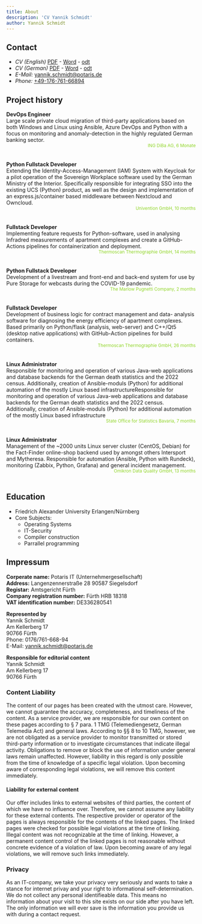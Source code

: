 ```yaml
---
title: About
description: 'CV Yannik Schmidt'
author: Yannik Schmidt
---
```

<style>.toc{ display: none } .header{ display: none !important }
sup{
    float: right;
    color: #8fd526;
    top: 0.5em;
}
p{
    text-align: unset;
}
</style>

## Contact

* _CV (English)_ [PDF](/cv/Yannik-Schmidt-minimal-DE-Linux-python-fullstack.pdf) - [Word](/cv/Yannik-Schmidt-minimal-DE-Linux-python-fullstack.docx) - [odt](/cv/Yannik-Schmidt-minimal-DE-Linux-python-fullstack.odt)
* _CV (German)_ [PDF](/cv/Yannik-Schmidt-minimal-DE-Linux-python-fullstack.pdf) - [Word](/cv/Yannik-Schmidt-minimal-DE-Linux-python-fullstack.docx) - [odt](/cv/Yannik-Schmidt-minimal-DE-Linux-python-fullstack.odt)
* _E-Mail:_ [yannik.schmidt@potaris.de](mailto:yannik.schmidt@potaris.de)
* _Phone:_ [+49-176-761-66894](tel:+4917676166894)

## Project history

**DevOps Engineer**<br>
Large scale private cloud migration of third-party applications based on
both Windows and Linux using Ansible, Azure DevOps and Python with a
focus on monitoring and anomaly-detection in the highly regulated
German banking sector.
<br><sup>ING DiBa AG, 6 Monate</sup><br><br>

**Python Fullstack Developer**<br>
Extending the Identity-Access-Management (IAM) System with Keycloak
for a pilot operation of the Sovereign Workplace software used by the
German Ministry of the Interior. Specifically responsible for integrating
SSO into the existing UCS (Python) product, as well as the design and
implementation of an express.js/container based middleware between
Nextcloud and Owncloud.
<br><sup>Univention GmbH, 10 months</sup><br><br>

**Fullstack Developer**<br>
Implementing feature requests for Python-software, used in analysing
Infradred measurements of apartment complexes and create a GitHub-
Actions pipelines for containerization and deployment.
<br><sup>Thermoscan Thermographie GmbH, 14 months</sup><br><br>

**Python Fullstack Developer**<br>
Development of a livestream and front-end and back-end system for use by Pure Storage for webcasts during the COVID-19 pandemic.
<br><sup>The Marlow Pugnetti Company, 2 months</sup><br><br>

**Fullstack Developer**<br>
Development of business logic for contract management and data-
analysis software for diagnosing the energy efficiency of apartment
complexes. Based primarily on Python/flask (analysis, web-server) and
C++/Qt5 (desktop native applications) with GitHub-Action pipelines for build containers.
<br><sup>Thermoscan Thermographie GmbH, 26 months</sup><br><br>

**Linux Administrator**<br>
Responsible for monitoring and operation of various Java-web
applications and database backends for the German death statistics and
the 2022 census. Additionally, creation of Ansible-moduls (Python) for
additional automation of the mostly Linux based infrastructureResponsible for monitoring and operation of various Java-web applications and database backends for the German death statistics and
the 2022 census. Additionally, creation of Ansible-moduls (Python) for
additional automation of the mostly Linux based infrastructure
<br><sup>State Office for Statistics Bavaria, 7 months</sup><br><br>

**Linux Administrator**<br>
Management of the ~2000 units Linux server cluster (CentOS, Debian)
for the Fact-Finder online-shop backend used by amongst others
Intersport and Mytheresa. Responsible for automation (Ansible, Python
with Rundeck), monitoring (Zabbix, Python, Grafana) and general
incident management.
<br><sup>Omikron Data Quality GmbH, 13 months</sup><br><br>

## Education

* Friedrich Alexander University Erlangen/Nürnberg
* Core Subjects:
    * Operating Systems
    * IT-Security
    * Compiler construction
    * Parrallel programming

## Impressum

**Corperate name:** Potaris IT (Unternehmergesellschaft)<br>
**Address:** Langenzennerstraße 28 90587 Siegelsdorf<br>
**Registar:** Amtsgericht Fürth<br>
**Company registration number:** Fürth HRB 18318<br>
**VAT identification number:** DE336280541

**Represented by**<br>
Yannik Schmidt<br>
Am Kellerberg 17<br>
90766 Fürth<br>
Phone: 0176/761-668-94<br>
E-Mail: yannik.schmidt@potaris.de

**Responsible for editorial content**<br>
Yannik Schmidt<br>
Am Kellerberg 17<br>
90766 Fürth<br>

### Content Liability
The content of our pages has been created with the utmost care. However, we cannot guarantee the accuracy, completeness, and timeliness of the content. As a service provider, we are responsible for our own content on these pages according to § 7 para. 1 TMG (Telemediengesetz, German Telemedia Act) and general laws. According to §§ 8 to 10 TMG, however, we are not obligated as a service provider to monitor transmitted or stored third-party information or to investigate circumstances that indicate illegal activity. Obligations to remove or block the use of information under general laws remain unaffected. However, liability in this regard is only possible from the time of knowledge of a specific legal violation. Upon becoming aware of corresponding legal violations, we will remove this content immediately.

#### Liability for external content
Our offer includes links to external websites of third parties, the content of which we have no influence over. Therefore, we cannot assume any liability for these external contents. The respective provider or operator of the pages is always responsible for the contents of the linked pages. The linked pages were checked for possible legal violations at the time of linking. Illegal content was not recognizable at the time of linking. However, a permanent content control of the linked pages is not reasonable without concrete evidence of a violation of law. Upon becoming aware of any legal violations, we will remove such links immediately.

### Privacy
As an IT-company, we take your privacy very seriously and wants to take a stance for internet privay and your right to informational self-determination. We do not collect any personal identifieable data. This means no information about your visit to this site exists on our side after you have left. The only information we will ever save is the information you provide us with during a contact request.
